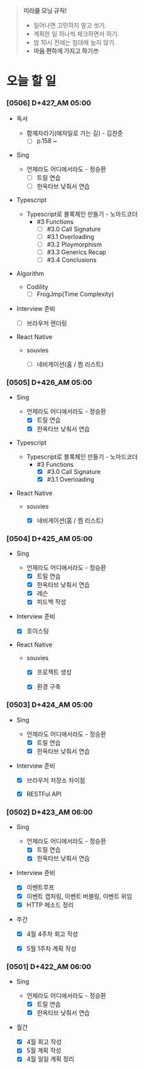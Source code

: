 > **미라클 모닝 규칙!**
>
> - 일어나면 고민하지 말고 씻기.
> - 계획한 일 하나씩 체크하면서 하기.
> - 밤 10시 전에는 침대에 눕지 않기.
> - **마음 편하게 가지고 하기**😎



# 오늘 할 일

### [0506] D+427_AM 05:00

- 독서

  - 함께자라기(애자일로 가는 길) - 김찬준
    - [ ] p.158 ~ 
- Sing

  - 언제라도 어디에서라도 - 정승환
    - [ ] 트릴 연습
    - [ ] 한옥타브 낮춰서 연습
- Typescript
  - Typescript로 블록체인 만들기 - 노마드코더
    - #3 Functions
      - [ ] #3.0 Call Signature
      - [ ] #3.1 Overloading
      - [ ] #3.2 Ploymorphism
      - [ ] #3.3 Generics Recap
      - [ ] #3.4 Conclusions
- Algorithm
  - Codility
    - [ ] FrogJmp(Time Complexity)
- Interview 준비
  - [ ] 브라우저 렌더링
- React Native
  - souvies
    - [ ] 네비게이션(홈 / 찜 리스트)



### [0505] D+426_AM 05:00

- Sing

  - 언제라도 어디에서라도 - 정승환
    - [x] 트릴 연습
    - [x] 한옥타브 낮춰서 연습
- Typescript
  - Typescript로 블록체인 만들기 - 노마드코더
    - #3 Functions
      - [x] #3.0 Call Signature
      - [x] #3.1 Overloading
- React Native
  - souvies
    - [x] 네비게이션(홈 / 찜 리스트)



### [0504] D+425_AM 05:00

- Sing

  - 언제라도 어디에서라도 - 정승환
    - [x] 트릴 연습
    - [x] 한옥타브 낮춰서 연습
    - [x] 레슨
    - [x] 피드백 작성
- Interview 준비
  - [x] 호이스팅
- React Native
  - souvies
    - [x] 프로젝트 생성
    - [x] 환경 구축



### [0503] D+424_AM 05:00

- Sing

  - 언제라도 어디에서라도 - 정승환
    - [x] 트릴 연습
    - [x] 한옥타브 낮춰서 연습
- Interview 준비
  - [x] 브라우저 저장소 차이점
  - [x] RESTFul API



### [0502] D+423_AM 06:00

- Sing

  - 언제라도 어디에서라도 - 정승환
    - [x] 트릴 연습
    - [x] 한옥타브 낮춰서 연습
- Interview 준비
  - [x] 이벤트루프
  - [x] 이벤트 캡처링, 이벤트 버블링, 이벤트 위임
  - [x] HTTP 메소드 정리

- 주간
  - [x] 4월 4주차 회고 작성
  - [x] 5월 1주차 계획 작성



### [0501] D+422_AM 06:00

- Sing

  - 언제라도 어디에서라도 - 정승환
    - [x] 트릴 연습
    - [x] 한옥타브 낮춰서 연습
- 월간
  - [x] 4월 회고 작성
  - [x] 5월 계획 작성
  - [x] 4월 일일 계획 정리
